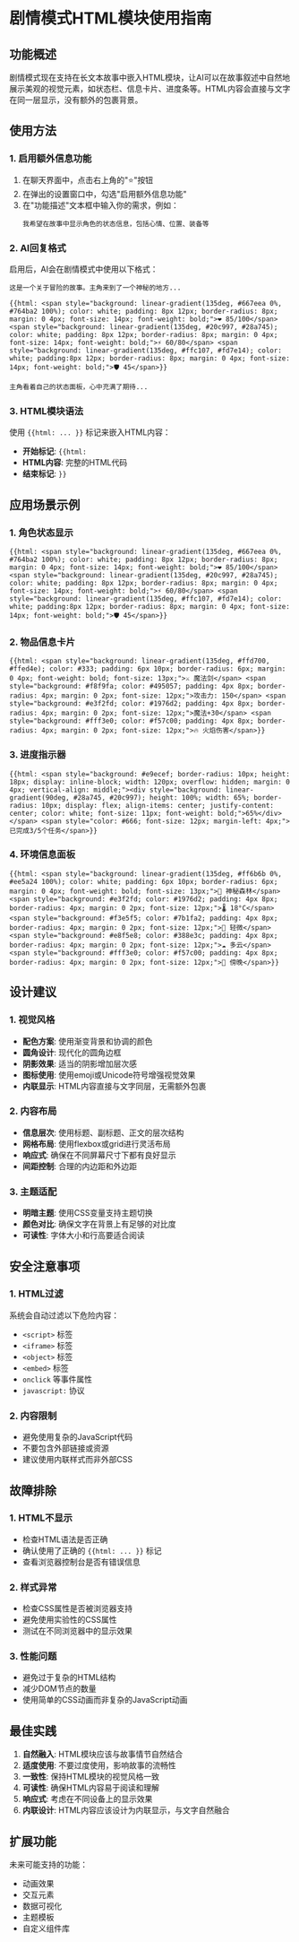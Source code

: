 # 剧情模式HTML模块使用指南

## 功能概述

剧情模式现在支持在长文本故事中嵌入HTML模块，让AI可以在故事叙述中自然地展示美观的视觉元素，如状态栏、信息卡片、进度条等。HTML内容会直接与文字在同一层显示，没有额外的包裹背景。

## 使用方法

### 1. 启用额外信息功能

1. 在聊天界面中，点击右上角的"⭐"按钮
2. 在弹出的设置窗口中，勾选"启用额外信息功能"
3. 在"功能描述"文本框中输入你的需求，例如：
   ```
   我希望在故事中显示角色的状态信息，包括心情、位置、装备等
   ```

### 2. AI回复格式

启用后，AI会在剧情模式中使用以下格式：

```
这是一个关于冒险的故事。主角来到了一个神秘的地方...

{{html: <span style="background: linear-gradient(135deg, #667eea 0%, #764ba2 100%); color: white; padding: 8px 12px; border-radius: 8px; margin: 0 4px; font-size: 14px; font-weight: bold;">❤️ 85/100</span> <span style="background: linear-gradient(135deg, #20c997, #28a745); color: white; padding: 8px 12px; border-radius: 8px; margin: 0 4px; font-size: 14px; font-weight: bold;">⚡ 60/80</span> <span style="background: linear-gradient(135deg, #ffc107, #fd7e14); color: white; padding:8px 12px; border-radius: 8px; margin: 0 4px; font-size: 14px; font-weight: bold;">🛡️ 45</span>}}

主角看着自己的状态面板，心中充满了期待...
```

### 3. HTML模块语法

使用 `{{html: ... }}` 标记来嵌入HTML内容：

- **开始标记**: `{{html:`
- **HTML内容**: 完整的HTML代码
- **结束标记**: `}}`

## 应用场景示例

### 1. 角色状态显示

```
{{html: <span style="background: linear-gradient(135deg, #667eea 0%, #764ba2 100%); color: white; padding: 8px 12px; border-radius: 8px; margin: 0 4px; font-size: 14px; font-weight: bold;">❤️ 85/100</span> <span style="background: linear-gradient(135deg, #20c997, #28a745); color: white; padding: 8px 12px; border-radius: 8px; margin: 0 4px; font-size: 14px; font-weight: bold;">⚡ 60/80</span> <span style="background: linear-gradient(135deg, #ffc107, #fd7e14); color: white; padding:8px 12px; border-radius: 8px; margin: 0 4px; font-size: 14px; font-weight: bold;">🛡️ 45</span>}}
```

### 2. 物品信息卡片

```
{{html: <span style="background: linear-gradient(135deg, #ffd700, #ffed4e); color: #333; padding: 6px 10px; border-radius: 6px; margin: 0 4px; font-weight: bold; font-size: 13px;">⚔️ 魔法剑</span> <span style="background: #f8f9fa; color: #495057; padding: 4px 8px; border-radius: 4px; margin: 0 2px; font-size: 12px;">攻击力: 150</span> <span style="background: #e3f2fd; color: #1976d2; padding: 4px 8px; border-radius: 4px; margin: 0 2px; font-size: 12px;">魔法+30</span> <span style="background: #fff3e0; color: #f57c00; padding: 4px 8px; border-radius: 4px; margin: 0 2px; font-size: 12px;">🔥 火焰伤害</span>}}
```

### 3. 进度指示器

```
{{html: <span style="background: #e9ecef; border-radius: 10px; height: 18px; display: inline-block; width: 120px; overflow: hidden; margin: 0 4px; vertical-align: middle;"><div style="background: linear-gradient(90deg, #28a745, #20c997); height: 100%; width: 65%; border-radius: 10px; display: flex; align-items: center; justify-content: center; color: white; font-size: 11px; font-weight: bold;">65%</div></span> <span style="color: #666; font-size: 12px; margin-left: 4px;">已完成3/5个任务</span>}}
```

### 4. 环境信息面板

```
{{html: <span style="background: linear-gradient(135deg, #ff6b6b 0%, #ee5a24 100%); color: white; padding: 6px 10px; border-radius: 6px; margin: 0 4px; font-weight: bold; font-size: 13px;">🌲 神秘森林</span> <span style="background: #e3f2fd; color: #1976d2; padding: 4px 8px; border-radius: 4px; margin: 0 2px; font-size: 12px;">🌡️ 18°C</span> <span style="background: #f3e5f5; color: #7b1fa2; padding: 4px 8px; border-radius: 4px; margin: 0 2px; font-size: 12px;">💨 轻微</span> <span style="background: #e8f5e8; color: #388e3c; padding: 4px 8px; border-radius: 4px; margin: 0 2px; font-size: 12px;">☁️ 多云</span> <span style="background: #fff3e0; color: #f57c00; padding: 4px 8px; border-radius: 4px; margin: 0 2px; font-size: 12px;">🌙 傍晚</span>}}
```

## 设计建议

### 1. 视觉风格

- **配色方案**: 使用渐变背景和协调的颜色
- **圆角设计**: 现代化的圆角边框
- **阴影效果**: 适当的阴影增加层次感
- **图标使用**: 使用emoji或Unicode符号增强视觉效果
- **内联显示**: HTML内容直接与文字同层，无需额外包裹

### 2. 内容布局

- **信息层次**: 使用标题、副标题、正文的层次结构
- **网格布局**: 使用flexbox或grid进行灵活布局
- **响应式**: 确保在不同屏幕尺寸下都有良好显示
- **间距控制**: 合理的内边距和外边距

### 3. 主题适配

- **明暗主题**: 使用CSS变量支持主题切换
- **颜色对比**: 确保文字在背景上有足够的对比度
- **可读性**: 字体大小和行高要适合阅读

## 安全注意事项

### 1. HTML过滤

系统会自动过滤以下危险内容：
- `<script>` 标签
- `<iframe>` 标签
- `<object>` 标签
- `<embed>` 标签
- `onclick` 等事件属性
- `javascript:` 协议

### 2. 内容限制

- 避免使用复杂的JavaScript代码
- 不要包含外部链接或资源
- 建议使用内联样式而非外部CSS

## 故障排除

### 1. HTML不显示

- 检查HTML语法是否正确
- 确认使用了正确的 `{{html: ... }}` 标记
- 查看浏览器控制台是否有错误信息

### 2. 样式异常

- 检查CSS属性是否被浏览器支持
- 避免使用实验性的CSS属性
- 测试在不同浏览器中的显示效果

### 3. 性能问题

- 避免过于复杂的HTML结构
- 减少DOM节点的数量
- 使用简单的CSS动画而非复杂的JavaScript动画

## 最佳实践

1. **自然融入**: HTML模块应该与故事情节自然结合
2. **适度使用**: 不要过度使用，影响故事的流畅性
3. **一致性**: 保持HTML模块的视觉风格一致
4. **可读性**: 确保HTML内容易于阅读和理解
5. **响应式**: 考虑在不同设备上的显示效果
6. **内联设计**: HTML内容应该设计为内联显示，与文字自然融合

## 扩展功能

未来可能支持的功能：
- 动画效果
- 交互元素
- 数据可视化
- 主题模板
- 自定义组件库
